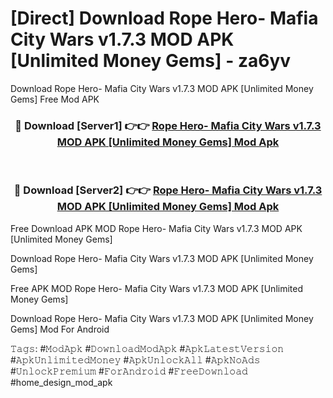 # [Direct] Download Rope Hero- Mafia City Wars v1.7.3 MOD APK [Unlimited Money Gems] - za6yv
Download Rope Hero- Mafia City Wars v1.7.3 MOD APK [Unlimited Money Gems] Free Mod APK

<div align="center">
<h3>🔴 Download [Server1] 👉👉 <a href="https://apk-comot.site?title=Rope_Hero-_Mafia_City_Wars_v1.7.3_MOD_APK_[Unlimited_Money_Gems]">Rope Hero- Mafia City Wars v1.7.3 MOD APK [Unlimited Money Gems] Mod Apk</a></h3><br>

<h3>🔴 Download [Server2] 👉👉 <a href="https://apk-comot.site?title=Rope_Hero-_Mafia_City_Wars_v1.7.3_MOD_APK_[Unlimited_Money_Gems]">Rope Hero- Mafia City Wars v1.7.3 MOD APK [Unlimited Money Gems] Mod Apk</a></h3>
</div>


Free Download APK MOD Rope Hero- Mafia City Wars v1.7.3 MOD APK [Unlimited Money Gems]

Download Rope Hero- Mafia City Wars v1.7.3 MOD APK [Unlimited Money Gems] 

Free APK MOD Rope Hero- Mafia City Wars v1.7.3 MOD APK [Unlimited Money Gems] 

Download Rope Hero- Mafia City Wars v1.7.3 MOD APK [Unlimited Money Gems] Mod For Android

𝚃𝚊𝚐𝚜: #𝙼𝚘𝚍𝙰𝚙𝚔 #𝙳𝚘𝚠𝚗𝚕𝚘𝚊𝚍𝙼𝚘𝚍𝙰𝚙𝚔 #𝙰𝚙𝚔𝙻𝚊𝚝𝚎𝚜𝚝𝚅𝚎𝚛𝚜𝚒𝚘𝚗 #𝙰𝚙𝚔𝚄𝚗𝚕𝚒𝚖𝚒𝚝𝚎𝚍𝙼𝚘𝚗𝚎𝚢 #𝙰𝚙𝚔𝚄𝚗𝚕𝚘𝚌𝚔𝙰𝚕𝚕 #𝙰𝚙𝚔𝙽𝚘𝙰𝚍𝚜 #𝚄𝚗𝚕𝚘𝚌𝚔𝙿𝚛𝚎𝚖𝚒𝚞𝚖 #𝙵𝚘𝚛𝙰𝚗𝚍𝚛𝚘𝚒𝚍 #𝙵𝚛𝚎𝚎𝙳𝚘𝚠𝚗𝚕𝚘𝚊𝚍 #home_design_mod_apk